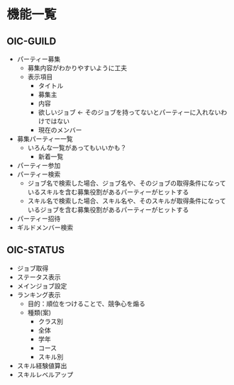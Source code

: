 # 機能一覧

## OIC-GUILD

- パーティー募集
    - 募集内容がわかりやすいように工夫
    - 表示項目
        - タイトル
        - 募集主
        - 内容
        - 欲しいジョブ <- そのジョブを持ってないとパーティーに入れないわけではない
        - 現在のメンバー
- 募集パーティー一覧
    - いろんな一覧があってもいいかも？
        - 新着一覧
- パーティー参加
- パーティー検索
    - ジョブ名で検索した場合、ジョブ名や、そのジョブの取得条件になっているスキルを含む募集役割があるパーティーがヒットする
    - スキル名で検索した場合、スキル名や、そのスキルが取得条件になっているジョブを含む募集役割があるパーティーがヒットする
- パーティー招待
- ギルドメンバー検索

## OIC-STATUS

- ジョブ取得
- ステータス表示
- メインジョブ設定
- ランキング表示
    - 目的：順位をつけることで、競争心を煽る
    - 種類(案)
        - クラス別
        - 全体
        - 学年
        - コース
        - スキル別
- スキル経験値算出
- スキルレベルアップ
    
        
